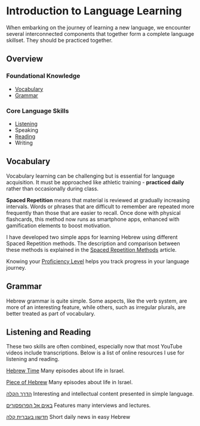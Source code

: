 # Introduction to Language Learning
When embarking on the journey of learning a new language, we encounter several interconnected components that together form a complete language skillset. They should be practiced together.

## Overview
### Foundational Knowledge
- [Vocabulary](https://mikhail-poda.github.io/etc/about-language-learnig.html#vocabulary)
- [Grammar](https://mikhail-poda.github.io/etc/about-language-learnig.html#grammar)

### Core Language Skills
- [Listening](https://mikhail-poda.github.io/etc/about-language-learnig.html#listening-and-reading)
- Speaking
- [Reading](https://mikhail-poda.github.io/etc/about-language-learnig.html#listening-and-reading)
- Writing 

## Vocabulary
Vocabulary learning can be challenging but is essential for language acquisition. It must be approached like athletic training - **practiced daily** rather than occasionally during class.

**Spaced Repetition** means that material is reviewed at gradually increasing intervals. Words or phrases that are difficult to remember are repeated more frequently than those that are easier to recall. Once done with physical flashcards, this method now runs as smartphone apps, enhanced with gamification elements to boost motivation.

I have developed two simple apps for learning Hebrew using different Spaced Repetition methods. The description and comparison between these methods is explained in the [Spaced Repetition Methods](/etc/spaced-repetition-methods.md) article.

Knowing your [Proficiency Level](/etc/hebrew-proficiency-levels.md) helps you track progress in your language journey.

## Grammar
Hebrew grammar is quite simple. Some aspects, like the verb system, are more of an interesting feature, while others, such as irregular plurals, are better treated as part of vocabulary.

## Listening and Reading
These two skills are often combined, especially now that most YouTube videos include transcriptions. Below is a list of online resources I use for listening and reading.

[Hebrew Time](https://hebrewtime.squarespace.com/) Many episodes about life in Israel.

[Piece of Hebrew](https://www.youtube.com/@PieceofHebrew/videos) Many episodes about life in Israel.

[הדרך הקלה](https://www.youtube.com/@ezway) Interesting and intellectual content presented in simple language.

[באים אל הפרופסורים](https://www.youtube.com/@AlexTseitlin) Features many interviews and lectures.

[חדשון בעברית קלה](https://hadshon.edu.gov.il/) Short daily news in easy Hebrew
